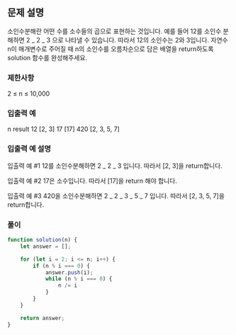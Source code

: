 ## 문제 설명

소인수분해란 어떤 수를 소수들의 곱으로 표현하는 것입니다. 예를 들어 12를 소인수 분해하면 2 _ 2 _ 3 으로 나타낼 수 있습니다. 따라서 12의 소인수는 2와 3입니다. 자연수 n이 매개변수로 주어질 때 n의 소인수를 오름차순으로 담은 배열을 return하도록 solution 함수를 완성해주세요.

### 제한사항

2 ≤ n ≤ 10,000

### 입출력 예

n result
12 [2, 3]
17 [17]
420 [2, 3, 5, 7]

### 입출력 예 설명

입출력 예 #1
12를 소인수분해하면 2 _ 2 _ 3 입니다. 따라서 [2, 3]을 return합니다.

입출력 예 #2
17은 소수입니다. 따라서 [17]을 return 해야 합니다.

입출력 예 #3
420을 소인수분해하면 2 _ 2 _ 3 _ 5 _ 7 입니다. 따라서 [2, 3, 5, 7]을 return합니다.

### 풀이

```javaScript
function solution(n) {
    let answer = [];

    for (let i = 2; i <= n; i++) {
        if (n % i === 0) {
            answer.push(i);
            while (n % i === 0) {
                n /= i
            }
        }
    }

    return answer;
}
```
